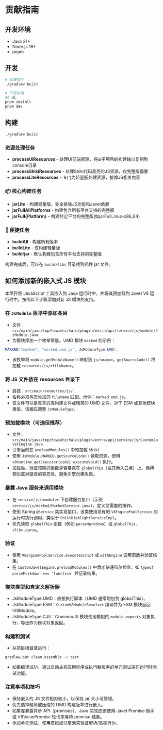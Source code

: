 # 贡献指南

## 开发环境

- Java 21+
- Node.js 18+
- pnpm

## 开发

```bash
# 构建插件
./gradlew build

# 开发前端
cd ui
pnpm install
pnpm dev
```

## 构建

```bash
./gradlew build
```

### 资源处理任务

- __processUiResources__ - 处理UI前端资源，将ui子项目的构建输出复制到console目录
- __processShikiResources__ - 处理Shiki代码高亮的JS资源，仅完整版需要
- __processLiteResources__ - 专门为轻量版处理资源，排除JS相关内容

### 📦 核心构建任务

- __jarLite__ - 构建轻量版，完全排除JS功能和Javet依赖
- __jarFullAllPlatforms__ - 构建包含所有平台支持的完整版
- __jarFull{Platform}__ - 构建特定平台的完整版(如jarFullLinux-x86_64)

### 🚀 便捷任务

- __buildAll__ - 构建所有版本
- __buildLite__ - 仅构建轻量版
- __build__/__jar__ - 默认构建包含所有平台支持的完整版

构建完成后，可以在 `build/libs` 目录找到插件 jar 文件。

## 如何添加新的嵌入式 JS 模块

本项目将 JavaScript 工具嵌入到 Java 运行时中，并将其预加载到 Javet V8 运行时中。按照以下步骤添加对新 JS 模块的支持。

### 在 `JsModule` 枚举中添加条目

- 文件：`src/main/java/top/howiehz/halo/plugin/extra/api/service/js/module/JsModule.java`
- 为模块添加一个枚举常量。UMD 模块 `marked` 的示例：

```java
MARKED("marked", "marked.umd.js", JsModuleType.UMD),
```

- 该枚举将 `module.getModuleName()` 映射到 `js/<name>`。`getSourceCode()` 将加载 `resources/js/<fileName>`。

### 将 JS 文件放在 resources 目录下

- 路径：`src/main/resources/js/`
- 名称必须与您添加的 `fileName` 匹配。示例：`marked.umd.js`。
- 该文件可以是真实的库构建文件或精简的 UMD 文件。对于 ESM 或其他模块类型，请相应调整 `JsModuleType`。

### 预加载模块（可选但推荐）

- 文件：`src/main/java/top/howiehz/halo/plugin/extra/api/service/js/CustomJavetEngine.java`
- 引擎当前在 `preloadModules()` 中预加载 `Shiki`
- 使用 `JsModule.MARKED.getSourceCode()` 读取资源，使用 `v8Runtime.getExecutor(code).executeVoid()` 执行。
- 加载后，验证预期的函数是否暴露在 `globalThis`（或其他入口点）上。保持预加载对错误的容忍性，避免引擎创建失败。

### 暴露 Java 服务来调用模块

- 在 `service/js/<module>` 下创建服务接口（示例 `service/js/marked/MarkedService.java`），定义您需要的操作。
- 使用 Spring `@Service` 类实现接口，该类使用现有的 `V8EnginePoolService` 对运行时执行调用，类似于 `ShikiHighlightServiceImpl`。
- 优先读取 `globalThis` 函数（例如 `parseMarkdown`）或 `globalThis.<lib>.parse`。

### 验证

- 使用 `V8EnginePoolService.executeScript` 或 `withEngine` 调用函数并验证结果。
- 在 `CustomJavetEngine.preloadModules()` 中添加快速布尔检查，如 `typeof parseMarkdown === 'function'` 并记录结果。

### 模块类型和自定义解析器

- JsModuleType.UMD：直接执行脚本（UMD 通常附加到 globalThis）。
- JsModuleType.ESM：`CustomV8ModuleResolver` 编译并为 ESM 模块返回 IV8Module。
- JsModuleType.CJS：CommonJS 模块使用模拟的 `module.exports` 对象执行，导出作为模块对象返回。

### 构建和测试

- 从项目根目录运行：

```cmd
gradlew.bat clean assemble -x test
```

- 如果编译成功，通过启动主机应用程序或执行新服务的单元测试来在运行时测试功能。

### 注意事项和技巧

- 保持嵌入的 JS 文件相对较小，以保持 jar 大小可管理。
- 优先选择精简或压缩的 UMD 构建版本进行嵌入。
- 如果库暴露异步 API（promises），Java 实现应该使用 Javet Promise 助手或 V8ValuePromise 轮询来等待 promise 结果。
- 添加单元测试，使用模拟或引擎池来验证解析/高亮行为。